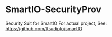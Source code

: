 # SmartIO-SecurityProv
Security Suit for SmartIO
For actual project, See: https://github.com/ttsudipto/smartIO
